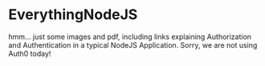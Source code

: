 # EverythingNodeJS
hmm... just some images and pdf, including links explaining Authorization and Authentication in a typical NodeJS Application. Sorry, we are not using Auth0 today!
